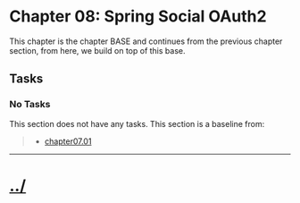 # Chapter 08: Spring Social OAuth2

This chapter is the chapter BASE and continues from the previous
chapter section, from here, we build on top of this base.

## Tasks

### No Tasks
This section does not have any tasks.
This section is a baseline from:
> * [chapter07.01](../../chapter07/chapter07.01/README.md)


---

# [../](../)
